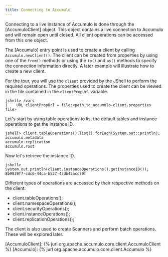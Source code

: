 ```yaml
---
title: Connecting to Accumulo
---
```


Connecting to a live instance of Accumulo is done through the [AccumuloClient] object.  This object
contains a live connection to Accumulo and will remain open until closed.  All client operations
can be accessed from this one object.

The [Accumulo] entry point is used to create a client by calling ```Accumulo.newClient()```.  The
client can be created from properties by using one of the ```from()``` methods or using the
```to()``` and ```as()``` methods to specify the connection information directly. A later example
will illustrate how to create a new client.

For the tour, you will use the ```client``` provided by the JShell to perform the required operations.
The properties used to create the client can be viewed in the file contained in the `clientPropUrl`
variable.

```commandline
jshell> /vars
|    URL clientPropUrl = file:<path_to_accumulo-client.properties file>
```

Let's start by using table operations to list the default tables and instance operations to get
the instance ID.

```commandline
jshell> client.tableOperations().list().forEach(System.out::println);
accumulo.metadata
accumulo.replication
accumulo.root
```

Now let's retrieve the instance ID.

```commandline
jshell> System.out.println(client.instanceOperations().getInstanceID());
8b9839f7-cdc6-44ca-b527-43db45acc79f
```

Different types of operations are accessed by their respective methods on the client:

* client.tableOperations();
* client.namespaceOperations();
* client.securityOperations();
* client.instanceOperations();
* client.replicationOperations();


The client is also used to create Scanners and perform batch operations.  These will be
explored later.

[AccumuloClient]: {% jurl org.apache.accumulo.core.client.AccumuloClient %}
[Accumulo]: {% jurl org.apache.accumulo.core.client.Accumulo %}
